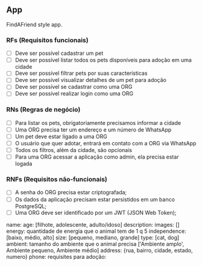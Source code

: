 ## App

FindAFriend style app.

### RFs (Requisitos funcionais)

- [ ] Deve ser possível cadastrar um pet
- [ ] Deve ser possível listar todos os pets disponíveis para adoção em uma cidade
- [ ] Deve ser possível filtrar pets por suas características
- [ ] Deve ser possível visualizar detalhes de um pet para adoção
- [ ] Deve ser possível se cadastrar como uma ORG
- [ ] Deve ser possível realizar login como uma ORG

### RNs (Regras de negócio)

- [ ] Para listar os pets, obrigatoriamente precisamos informar a cidade
- [ ] Uma ORG precisa ter um endereço e um número de WhatsApp
- [ ] Um pet deve estar ligado a uma ORG
- [ ] O usuário que quer adotar, entrará em contato com a ORG via WhatsApp
- [ ] Todos os filtros, além da cidade, são opcionais
- [ ] Para uma ORG acessar a aplicação como admin, ela precisa estar logada

### RNFs (Requisitos não-funcionais)

- [ ] A senha do ORG precisa estar criptografada;
- [ ] Os dados da aplicação precisam estar persistidos em um banco PostgreSQL;
- [ ] Uma ORG deve ser identificado por um JWT (JSON Web Token);

name:
age: [filhote, adolescente, adulto/idoso]
description:
images: []
energy: quantidade de energia que o animal tem de 1 q 5
independence: [baixo, médio, alto]
size: [pequeno, mediano, grande]
type: [cat, dog]
ambient: tamanho do ambiente que o animal precisa ['Ambiente amplo', Ambiente pequeno, Ambiente médio]
address: {rua, bairro, cidade, estado, numero}
phone:
requisites para adoção:
